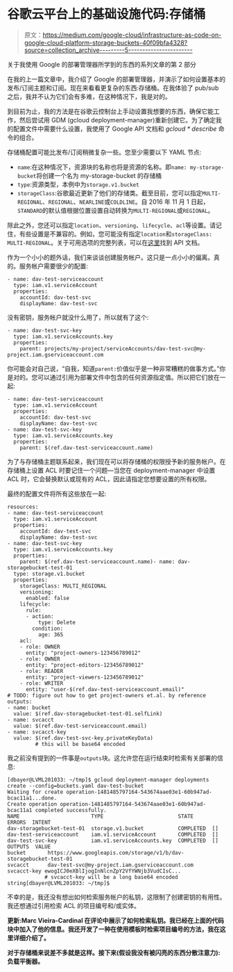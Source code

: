 # 谷歌云平台上的基础设施代码:存储桶

> 原文：<https://medium.com/google-cloud/infrastructure-as-code-on-google-cloud-platform-storage-buckets-40f09bfa4328?source=collection_archive---------5----------------------->

关于我使用 Google 的部署管理器所学到的东西的系列文章的第 2 部分

在我的上一篇文章中，我介绍了 Google 的部署管理器，并演示了如何设置基本的发布/订阅主题和订阅。现在来看看更复杂的东西:存储桶。在我体验了 pub/sub 之后，我并不认为它们会有多难，在这种情况下，我是对的。

到目前为止，我的方法是在谷歌云控制台上手动设置我想要的东西，确保它能工作，然后尝试用 GDM (gcloud deployment-manager)重新创建它。为了确定我的配置文件中需要什么设置，我使用了 Google API 文档和 *gcloud * describe* 命令的组合。

存储桶配置可能比发布/订阅稍微复杂一些。您至少需要以下 YAML 节点:

*   `name`:在这种情况下，资源块的名称也将是资源的名称。即`name: my-storage-bucket`将创建一个名为 my-storage-bucket 的存储桶
*   `type`:资源类型，本例中为`storage.v1.bucket`
*   `storageClass`:谷歌最近更新了他们的存储类。截至目前，您可以指定`MULTI-REGIONAL`、`REGIONAL`、`NEARLINE`或`COLDLINE`。自 2016 年 11 月 1 日起，`STANDARD`的默认值根据位置设置自动转换为`MULTI-REGIONAL`或`REGIONAL`。

除此之外，您还可以指定`location`、`versioning`、`lifecycle`、`acl`等设置。请记住，有些设置是不兼容的。例如，您可能没有指定`location`和`storageClass: MULTI-REGIONAL`。关于可用选项的完整列表，可以在[这里](https://cloud.google.com/storage/docs/json_api/v1/buckets)找到 API 文档。

作为一个小小的题外话，我们来谈谈创建服务帐户。这只是一点小小的偏离。真的。服务帐户需要很少的配置:

```
- name: dav-test-serviceaccount
  type: iam.v1.serviceAccount
  properties:
    accountId: dav-test-svc
    displayName: dav-test-svc
```

没有密钥，服务帐户就没什么用了，所以就有了这个:

```
- name: dav-test-svc-key
  type: iam.v1.serviceAccounts.key
  properties:
    parent: projects/my-project/serviceAccounts/dav-test-svc@my-project.iam.gserviceaccount.com
```

你可能会对自己说，“自我，知道`parent:`价值似乎是一种非常糟糕的做事方式。”你是对的。您可以通过引用为部署文件中包含的任何资源指定值。所以把它们放在一起:

```
- name: dav-test-serviceaccount
  type: iam.v1.serviceAccount
  properties:
    accountId: dav-test-svc
    displayName: dav-test-svc
- name: dav-test-svc-key
  type: iam.v1.serviceAccounts.key
  properties:
    parent: $(ref.dav-test-serviceaccount.name)
```

为了与存储桶主题联系起来，我们现在可以将存储桶的权限授予新的服务帐户。在存储桶上设置 ACL 时要记住一个问题—当您在 deployment-manager 中设置 ACL 时，它会替换默认或现有的 ACL，因此请指定您想要设置的所有权限。

最终的配置文件将所有这些放在一起:

```
resources:
- name: dav-test-serviceaccount
  type: iam.v1.serviceAccount
  properties:
    accountId: dav-test-svc
    displayName: dav-test-svc
- name: dav-test-svc-key
  type: iam.v1.serviceAccounts.key
  properties:
    parent: $(ref.dav-test-serviceaccount.name)- name: dav-storagebucket-test-01
  type: storage.v1.bucket
  properties:
    storageClass: MULTI_REGIONAL
    versioning:
      enabled: false
    lifecycle:
      rule:
      - action:
          type: Delete
        condition:
          age: 365
    acl:
    - role: OWNER
      entity: "project-owners-123456789012"
    - role: OWNER
      entity: "project-editors-123456789012"
    - role: READER
      entity: "project-viewers-123456789012"
    - role: WRITER
      entity: "user-$(ref.dav-test-serviceaccount.email)"
# TODO: figure out how to get project-owners et.al. by reference
outputs:
- name: bucket
  value: $(ref.dav-storagebucket-test-01.selfLink)
- name: svcacct
  value: $(ref.dav-test-serviceaccount.email)
- name: svcacct-key
  value: $(ref.dav-test-svc-key.privateKeyData) 
         # this will be base64 encoded
```

我之前没有提到的一件事是`outputs`块。这允许您在运行结束时检索有关部署的信息:

```
[dbayer@LVML201033: ~/tmp]$ gcloud deployment-manager deployments create --config=buckets.yaml dav-test-bucket
Waiting for create operation-1481485797164-543674aae03e1-60b947ad-bcac11a1...done.
Create operation operation-1481485797164-543674aae03e1-60b947ad-bcac11a1 completed successfully.
NAME                       TYPE                        STATE      ERRORS  INTENT
dav-storagebucket-test-01  storage.v1.bucket           COMPLETED  []
dav-test-serviceaccount    iam.v1.serviceAccount       COMPLETED  []
dav-test-svc-key           iam.v1.serviceAccounts.key  COMPLETED  []
OUTPUTS  VALUE
bucket       https://www.googleapis.com/storage/v1/b/dav-storagebucket-test-01
svcacct      dav-test-svc@my-project.iam.gserviceaccount.com
svcacct-key ewogICJ0eXBlIjogInNlcnZpY2VfYWNjb3VudCIsC...
            # svcacct-key will be a long base64 encoded string[dbayer@LVML201033: ~/tmp]$
```

不幸的是，我还没有想出如何检索服务帐户的私钥，这限制了创建密钥的有用性。我还想通过引用检索 ACL 的项目编号和/或实体。

**更新:Marc Vieira-Cardinal 在评论中展示了如何检索私钥。我已经在上面的代码块中加入了他的信息。我还开发了一种在使用模板时检索项目编号的方法，我在这里详细介绍了**[](/google-cloud/infrastructure-as-code-on-google-cloud-platform-beginning-templates-68882e68d666)****。****

**对于存储桶来说差不多就是这样。接下来(假设我没有被闪亮的东西分散注意力):负载平衡器。**